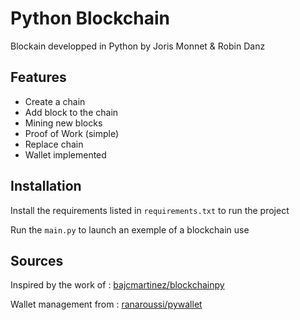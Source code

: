 # Python Blockchain
Blockain developped in Python by Joris Monnet & Robin Danz
## Features
* Create a chain
* Add block to the chain
* Mining new blocks
* Proof of Work (simple)
* Replace chain
* Wallet implemented
## Installation
Install the requirements listed in `requirements.txt` to run the project

Run the `main.py` to launch an exemple of a blockchain use

## Sources
Inspired by the work of :
[bajcmartinez/blockchainpy](https://github.com/bajcmartinez/blockchainpy)

Wallet management from :
[ranaroussi/pywallet](https://github.com/ranaroussi/pywallet)



